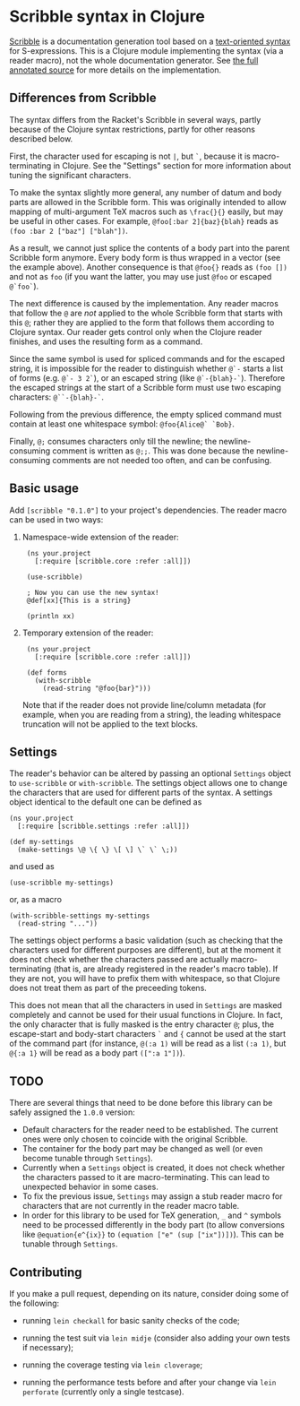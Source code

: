 # Scribble syntax in Clojure

[Scribble](http://docs.racket-lang.org/scribble/) is a documentation generation tool based on a [text-oriented syntax](http://docs.racket-lang.org/scribble/reader.html) for S-expressions.
This is a Clojure module implementing the syntax (via a reader macro), not the whole documentation generator.
See [the full annotated source](http://clojure-scribble.publicfields.net) for more details on the implementation.


## Differences from Scribble

The syntax differs from the Racket's Scribble in several ways, partly because of the Clojure syntax restrictions, partly for other reasons described below.

First, the character used for escaping is not `|`, but `` ` ``, because it is macro-terminating in Clojure.
See the "Settings" section for more information about tuning the significant characters.

To make the syntax slightly more general, any number of datum and body parts are allowed in the Scribble form.
This was originally intended to allow mapping of multi-argument TeX macros such as `\frac{}{}` easily, but may be useful in other cases.
For example, `@foo[:bar 2]{baz}{blah}` reads as `(foo :bar 2 ["baz"] ["blah"])`.

As a result, we cannot just splice the contents of a body part into the parent Scribble form anymore.
Every body form is thus wrapped in a vector (see the example above).
Another consequence is that `@foo{}` reads as `(foo [])` and not as `foo` (if you want the latter, you may use just `@foo` or escaped `` @`foo` ``).

The next difference is caused by the implementation.
Any reader macros that follow the `@` are *not* applied to the whole Scribble form that starts with this `@`; rather they are applied to the form that follows them according to Clojure syntax.
Our reader gets control only when the Clojure reader finishes, and uses the resulting form as a command.

Since the same symbol is used for spliced commands and for the escaped string, it is impossible for the reader to distinguish whether `` @`- `` starts a list of forms (e.g. `` @`- 3 2` ``), or an escaped string (like `` @`-{blah}-` ``).
Therefore the escaped strings at the start of a Scribble form must use two escaping characters: ``` @``-{blah}-` ```.

Following from the previous difference, the empty spliced command must contain at least one whitespace symbol: ``@foo{Alice@` `Bob}``.

Finally, `@;` consumes characters only till the newline; the newline-consuming comment is written as `@;;`.
This was done because the newline-consuming comments are not needed too often, and can be confusing.


## Basic usage

Add ``[scribble "0.1.0"]`` to your project's dependencies.
The reader macro can be used in two ways:

1. Namespace-wide extension of the reader:

        (ns your.project
          [:require [scribble.core :refer :all]])

        (use-scribble)

        ; Now you can use the new syntax!
        @def[xx]{This is a string}

        (println xx)

2. Temporary extension of the reader:

        (ns your.project
          [:require [scribble.core :refer :all]])

        (def forms
          (with-scribble
            (read-string "@foo{bar}")))

   Note that if the reader does not provide line/column metadata (for example, when you are reading from a string), the leading whitespace truncation will not be applied to the text blocks.


## Settings

The reader's behavior can be altered by passing an optional ``Settings`` object to ``use-scribble`` or ``with-scribble``.
The settings object allows one to change the characters that are used for different parts of the syntax.
A settings object identical to the default one can be defined as

    (ns your.project
      [:require [scribble.settings :refer :all]])

    (def my-settings
      (make-settings \@ \{ \} \[ \] \` \` \;))

and used as

    (use-scribble my-settings)

or, as a macro

    (with-scribble-settings my-settings
      (read-string "..."))

The settings object performs a basic validation (such as checking that the characters used for different purposes are different), but at the moment it does not check whether the characters passed are actually macro-terminating (that is, are already registered in the reader's macro table).
If they are not, you will have to prefix them with whitespace, so that Clojure does not treat them as part of the preceeding tokens.

This does not mean that all the characters in used in ``Settings`` are masked completely and cannot be used for their usual functions in Clojure.
In fact, the only character that is fully masked is the entry character `@`; plus, the escape-start and body-start characters `` ` `` and `{` cannot be used at the start of the command part (for instance, `@(:a 1)` will be read as a list `(:a 1)`, but `@{:a 1}` will be read as a body part `([":a 1"])`).


## TODO

There are several things that need to be done before this library can be safely assigned the ``1.0.0`` version:

- Default characters for the reader need to be established.
  The current ones were only chosen to coincide with the original Scribble.
- The container for the body part may be changed as well (or even become tunable through ``Settings``).
- Currently when a ``Settings`` object is created, it does not check whether the characters passed to it are macro-terminating.
  This can lead to unexpected behavior in some cases.
- To fix the previous issue, ``Settings`` may assign a stub reader macro for characters that are not currently in the reader macro table.
- In order for this library to be used for TeX generation, `_` and `^` symbols need to be processed differently in the body part (to allow conversions like ``@equation{e^{ix}}`` to ``(equation ["e" (sup ["ix"])])``).
  This can be tunable through ``Settings``.


## Contributing

If you make a pull request, depending on its nature, consider doing some of the following:

- running ``lein checkall`` for basic sanity checks of the code;

- running the test suit via ``lein midje`` (consider also adding your own tests if necessary);

- running the coverage testing via ``lein cloverage``;

- running the performance tests before and after your change via ``lein perforate`` (currently only a single testcase).

